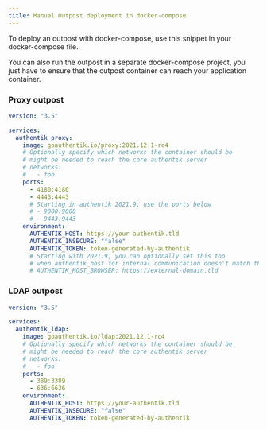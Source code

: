 ```yaml
---
title: Manual Outpost deployment in docker-compose
---
```


To deploy an outpost with docker-compose, use this snippet in your docker-compose file.

You can also run the outpost in a separate docker-compose project, you just have to ensure that the outpost container can reach your application container.

### Proxy outpost

```yaml
version: "3.5"

services:
  authentik_proxy:
    image: goauthentik.io/proxy:2021.12.1-rc4
    # Optionally specify which networks the container should be
    # might be needed to reach the core authentik server
    # networks:
    #   - foo
    ports:
      - 4180:4180
      - 4443:4443
      # Starting in authentik 2021.9, use the ports below
      # - 9000:9000
      # - 9443:9443
    environment:
      AUTHENTIK_HOST: https://your-authentik.tld
      AUTHENTIK_INSECURE: "false"
      AUTHENTIK_TOKEN: token-generated-by-authentik
      # Starting with 2021.9, you can optionally set this too
      # when authentik_host for internal communication doesn't match the public URL
      # AUTHENTIK_HOST_BROWSER: https://external-domain.tld
```

### LDAP outpost

```yaml
version: "3.5"

services:
  authentik_ldap:
    image: goauthentik.io/ldap:2021.12.1-rc4
    # Optionally specify which networks the container should be
    # might be needed to reach the core authentik server
    # networks:
    #   - foo
    ports:
      - 389:3389
      - 636:6636
    environment:
      AUTHENTIK_HOST: https://your-authentik.tld
      AUTHENTIK_INSECURE: "false"
      AUTHENTIK_TOKEN: token-generated-by-authentik
```
